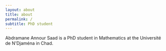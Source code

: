 ```yaml
---
layout: about
title: about
permalink: /
subtitle: PhD student
---
```


Abdramane Annour Saad is a PhD student in Mathematics at the Université de N'Djaména in Chad.
